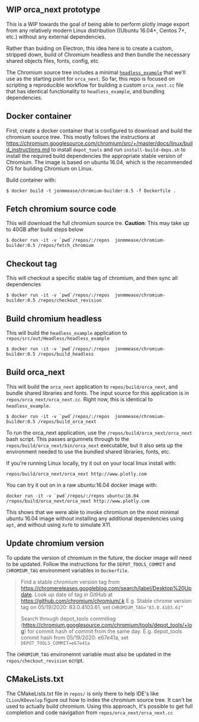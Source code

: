 ## WIP orca_next prototype
This is a WIP towards the goal of being able to perform plotly image export from any relatively modern Linux distribution ((Ubuntu 16.04+, Centos 7+, etc.) without any external dependencies.

Rather than buiding on Electron, this idea here is to create a custom, stripped down, build of Chromium headless and then
bundle the necessary shared objects files, fonts, config, etc.

The Chromium source tree includes a minimal [`headless_example`](https://chromium.googlesource.com/chromium/src/+/lkgr/headless/README.md#usage-as-a-c_library) that we'll use as the starting point for `orca_next`. So far, this repo is focused on scripting a reproducible workflow for building a custom `orca_next.cc` file that has identical functionality to `headless_example`, and bundling dependencies.


## Docker container
First, create a docker container that is configured to download and build the chromium source tree.  This mostly follows the instructions at https://chromium.googlesource.com/chromium/src/+/master/docs/linux/build_instructions.md to install `depot_tools` and run `install-build-deps.sh` to install the required build dependencies the appropriate stable version of Chromium. The image is based on ubuntu 16.04, which is the recommended OS for building Chromium on Linux.

Build container with:

```
$ docker build -t jonmmease/chromium-builder:0.5 -f Dockerfile .
```

## Fetch chromium source code
This will download the full chromium source tre. **Caution**: This may take up to 40GB after build steps below
```
$ docker run -it -v `pwd`/repos/:/repos  jonmmease/chromium-builder:0.5 /repos/fetch_chromium
```

## Checkout tag
This will checkout a specific stable tag of chromium, and then sync all dependencies
```
$ docker run -it -v `pwd`/repos/:/repos  jonmmease/chromium-builder:0.5 /repos/checkout_revision
```

## Build chromium headless
This will build the `headless_example` application to `repos/src/out/Headless/headless_example`
```
$ docker run -it -v `pwd`/repos/:/repos  jonmmease/chromium-builder:0.5 /repos/build_headless
```

## Build orca_next
This will build the `orca_next` application to `repos/build/orca_next`, and bundle shared libraries and fonts. The input source for this application is in `repos/orca_next/orca_next.cc`.  Right now, this is identical to `headless_example`.

```
$ docker run -it -v `pwd`/repos/:/repos  jonmmease/chromium-builder:0.5 /repos/build_orca_next
```

To run the orca_next application, use the `/repos/build/orca_next/orca_next` bash script. This passes argumnets through to the `repos/build/orca_next/bin/orca_next` executable, but it also sets up the environment needed to use the bundled shared libraries, fonts, etc.

If you're running Linux locally, try it out on your local linux install with:

```
repos/build/orca_next/orca_next http://www.plotly.com
```

You can try it out on in a raw ubuntu:16.04 docker image with:

```
docker run -it -v `pwd`/repos/:/repos ubuntu:16.04 /repos/build/orca_next/orca_next http://www.plotly.com
```

This shows that we were able to invoke chromium on the most minimal ubuntu 16.04 image without installing any additional dependencies using `apt`, and without using `Xvfb` to simulate X11.

## Update chromium version
To update the version of chromium in the future, the docker image will need to be updated. Follow the instructions for the `DEPOT_TOOLS_COMMIT` and `CHROMIUM_TAG` environment variables in `Dockerfile`.

> Find a stable chromium version tag from https://chromereleases.googleblog.com/search/label/Desktop%20Update. Look up date of tag in GitHub at https://github.com/chromium/chromium/.k
E.g. Stable chrome version tag on 05/19/2020: 83.0.4103.61, set `CHROMIUM_TAG="83.0.4103.61"`
>
> Search through depot_tools commitlog (https://chromium.googlesource.com/chromium/tools/depot_tools/+log) for commit hash of commit from the same day.
E.g. depot_tools commit hash from 05/19/2020: e67e41a, set `DEPOT_TOOLS_COMMIT=e67e41a`

The `CHROMIUM_TAG` environemnt variable must also be updated in the `repos/checkout_revision` script.

## CMakeLists.txt
The CMakeLists.txt file in `repos/` is only there to help IDE's like `CLion`/`KDevelop` figure out how to index the chromium source tree. It can't be used to actually build chromium. Using this approach, it's possible to get full completion and code navigation from `repos/orca_next/orca_next.cc`

